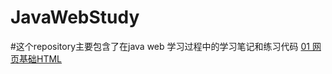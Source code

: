 # JavaWebStudy
#这个repository主要包含了在java web 学习过程中的学习笔记和练习代码
[01 网页基础HTML](https://github.com/VitasYuan/JavaWebStudy/blob/master/HTML_CSS/note/note.txt "title")

